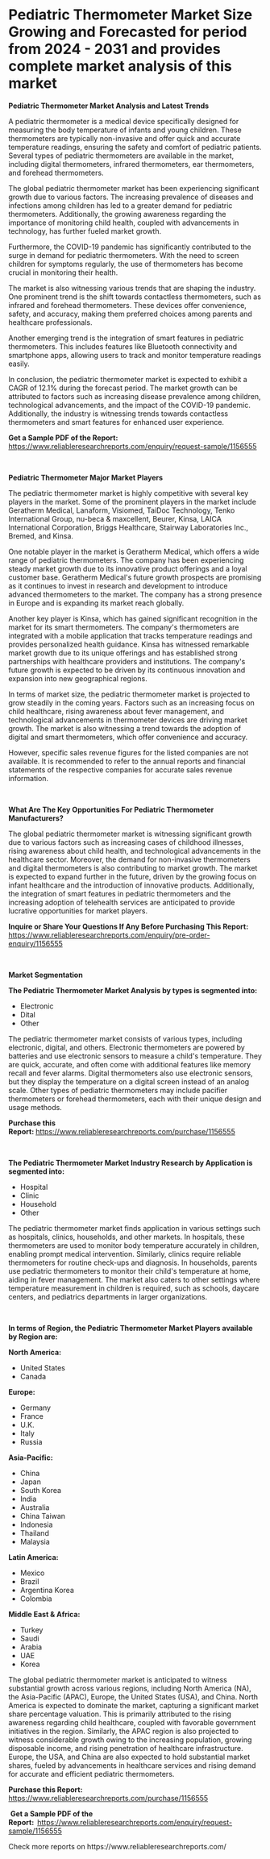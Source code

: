<p><h1>Pediatric Thermometer Market Size Growing and Forecasted for period from 2024 - 2031 and provides complete market analysis of this market</h1></p><p><strong>Pediatric Thermometer Market Analysis and Latest Trends</strong></p>
<p><p>A pediatric thermometer is a medical device specifically designed for measuring the body temperature of infants and young children. These thermometers are typically non-invasive and offer quick and accurate temperature readings, ensuring the safety and comfort of pediatric patients. Several types of pediatric thermometers are available in the market, including digital thermometers, infrared thermometers, ear thermometers, and forehead thermometers.</p><p>The global pediatric thermometer market has been experiencing significant growth due to various factors. The increasing prevalence of diseases and infections among children has led to a greater demand for pediatric thermometers. Additionally, the growing awareness regarding the importance of monitoring child health, coupled with advancements in technology, has further fueled market growth.</p><p>Furthermore, the COVID-19 pandemic has significantly contributed to the surge in demand for pediatric thermometers. With the need to screen children for symptoms regularly, the use of thermometers has become crucial in monitoring their health.</p><p>The market is also witnessing various trends that are shaping the industry. One prominent trend is the shift towards contactless thermometers, such as infrared and forehead thermometers. These devices offer convenience, safety, and accuracy, making them preferred choices among parents and healthcare professionals.</p><p>Another emerging trend is the integration of smart features in pediatric thermometers. This includes features like Bluetooth connectivity and smartphone apps, allowing users to track and monitor temperature readings easily.</p><p>In conclusion, the pediatric thermometer market is expected to exhibit a CAGR of 12.1% during the forecast period. The market growth can be attributed to factors such as increasing disease prevalence among children, technological advancements, and the impact of the COVID-19 pandemic. Additionally, the industry is witnessing trends towards contactless thermometers and smart features for enhanced user experience.</p></p>
<p><strong>Get a Sample PDF of the Report:&nbsp;</strong> <a href="https://www.reliableresearchreports.com/enquiry/request-sample/1156555">https://www.reliableresearchreports.com/enquiry/request-sample/1156555</a></p>
<p>&nbsp;</p>
<p><strong>Pediatric Thermometer Major Market Players</strong></p>
<p><p>The pediatric thermometer market is highly competitive with several key players in the market. Some of the prominent players in the market include Geratherm Medical, Lanaform, Visiomed, TaiDoc Technology, Tenko International Group, nu-beca & maxcellent, Beurer, Kinsa, LAICA International Corporation, Briggs Healthcare, Stairway Laboratories Inc., Bremed, and Kinsa.</p><p>One notable player in the market is Geratherm Medical, which offers a wide range of pediatric thermometers. The company has been experiencing steady market growth due to its innovative product offerings and a loyal customer base. Geratherm Medical's future growth prospects are promising as it continues to invest in research and development to introduce advanced thermometers to the market. The company has a strong presence in Europe and is expanding its market reach globally.</p><p>Another key player is Kinsa, which has gained significant recognition in the market for its smart thermometers. The company's thermometers are integrated with a mobile application that tracks temperature readings and provides personalized health guidance. Kinsa has witnessed remarkable market growth due to its unique offerings and has established strong partnerships with healthcare providers and institutions. The company's future growth is expected to be driven by its continuous innovation and expansion into new geographical regions.</p><p>In terms of market size, the pediatric thermometer market is projected to grow steadily in the coming years. Factors such as an increasing focus on child healthcare, rising awareness about fever management, and technological advancements in thermometer devices are driving market growth. The market is also witnessing a trend towards the adoption of digital and smart thermometers, which offer convenience and accuracy. </p><p>However, specific sales revenue figures for the listed companies are not available. It is recommended to refer to the annual reports and financial statements of the respective companies for accurate sales revenue information.</p></p>
<p>&nbsp;</p>
<p><strong>What Are The Key Opportunities For Pediatric Thermometer Manufacturers?</strong></p>
<p><p>The global pediatric thermometer market is witnessing significant growth due to various factors such as increasing cases of childhood illnesses, rising awareness about child health, and technological advancements in the healthcare sector. Moreover, the demand for non-invasive thermometers and digital thermometers is also contributing to market growth. The market is expected to expand further in the future, driven by the growing focus on infant healthcare and the introduction of innovative products. Additionally, the integration of smart features in pediatric thermometers and the increasing adoption of telehealth services are anticipated to provide lucrative opportunities for market players.</p></p>
<p><strong>Inquire or Share Your Questions If Any Before Purchasing This Report:</strong> <a href="https://www.reliableresearchreports.com/enquiry/pre-order-enquiry/1156555">https://www.reliableresearchreports.com/enquiry/pre-order-enquiry/1156555</a></p>
<p>&nbsp;</p>
<p><strong>Market Segmentation</strong></p>
<p><strong>The Pediatric Thermometer Market Analysis by types is segmented into:</strong></p>
<p><ul><li>Electronic</li><li>Dital</li><li>Other</li></ul></p>
<p><p>The pediatric thermometer market consists of various types, including electronic, digital, and others. Electronic thermometers are powered by batteries and use electronic sensors to measure a child's temperature. They are quick, accurate, and often come with additional features like memory recall and fever alarms. Digital thermometers also use electronic sensors, but they display the temperature on a digital screen instead of an analog scale. Other types of pediatric thermometers may include pacifier thermometers or forehead thermometers, each with their unique design and usage methods.</p></p>
<p><strong>Purchase this Report:&nbsp;</strong><a href="https://www.reliableresearchreports.com/purchase/1156555">https://www.reliableresearchreports.com/purchase/1156555</a></p>
<p>&nbsp;</p>
<p><strong>The Pediatric Thermometer Market Industry Research by Application is segmented into:</strong></p>
<p><ul><li>Hospital</li><li>Clinic</li><li>Household</li><li>Other</li></ul></p>
<p><p>The pediatric thermometer market finds application in various settings such as hospitals, clinics, households, and other markets. In hospitals, these thermometers are used to monitor body temperature accurately in children, enabling prompt medical intervention. Similarly, clinics require reliable thermometers for routine check-ups and diagnosis. In households, parents use pediatric thermometers to monitor their child's temperature at home, aiding in fever management. The market also caters to other settings where temperature measurement in children is required, such as schools, daycare centers, and pediatrics departments in larger organizations.</p></p>
<p>&nbsp;</p>
<p><strong>In terms of Region, the Pediatric Thermometer Market Players available by Region are:</strong></p>
<p>
    <p> <strong> North America: </strong>
        <ul>
            <li>United States</li>
            <li>Canada</li>
        </ul>
        </p> 
    <p> <strong> Europe: </strong>
        <ul>
            <li>Germany</li>
            <li>France</li>
            <li>U.K.</li>
            <li>Italy</li>
            <li>Russia</li>
        </ul>
        </p> 
    <p> <strong> Asia-Pacific: </strong>
        <ul>
            <li>China</li>
            <li>Japan</li>
            <li>South Korea</li>
            <li>India</li>
            <li>Australia</li>
            <li>China Taiwan</li>
            <li>Indonesia</li>
            <li>Thailand</li>
            <li>Malaysia</li>
        </ul>
        </p> 
    <p> <strong> Latin America: </strong>
        <ul>
            <li>Mexico</li>
            <li>Brazil</li>
            <li>Argentina Korea</li>
            <li>Colombia</li>
        </ul>
        </p> 
    <p> <strong> Middle East & Africa: </strong>
        <ul>
            <li>Turkey</li>
            <li>Saudi</li>
            <li>Arabia</li>
            <li>UAE</li>
            <li>Korea</li>
        </ul>
    </p>
    </p>
<p><p>The global pediatric thermometer market is anticipated to witness substantial growth across various regions, including North America (NA), the Asia-Pacific (APAC), Europe, the United States (USA), and China. North America is expected to dominate the market, capturing a significant market share percentage valuation. This is primarily attributed to the rising awareness regarding child healthcare, coupled with favorable government initiatives in the region. Similarly, the APAC region is also projected to witness considerable growth owing to the increasing population, growing disposable income, and rising penetration of healthcare infrastructure. Europe, the USA, and China are also expected to hold substantial market shares, fueled by advancements in healthcare services and rising demand for accurate and efficient pediatric thermometers.</p></p>
<p><strong>Purchase this Report: </strong><a href="https://www.reliableresearchreports.com/purchase/1156555">https://www.reliableresearchreports.com/purchase/1156555</a></p>
<p>&nbsp;<strong>Get a Sample PDF of the Report:&nbsp;&nbsp;</strong><a href="https://www.reliableresearchreports.com/enquiry/request-sample/1156555">https://www.reliableresearchreports.com/enquiry/request-sample/1156555</a></p>
<p><strong></strong></p>
<p>Check more reports on https://www.reliableresearchreports.com/</p>